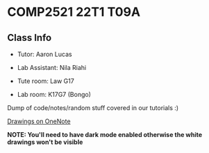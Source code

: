 # COMP2521 22T1 T09A

## Class Info

* Tutor: Aaron Lucas
* Lab Assistant: Nila Riahi

* Tute room: Law G17
* Lab room: K17G7 (Bongo)

Dump of code/notes/random stuff covered in our tutorials :)

[Drawings on OneNote](https://unsw-my.sharepoint.com/:o:/g/personal/z5164120_ad_unsw_edu_au/EozPoZ5QxI1CpTWCtm6pH5oBXGvyl8sLPewMq9L5UiC_wQ?e=8jqJgh)

**NOTE: You'll need to have dark mode enabled otherwise the white drawings won't be visible**
